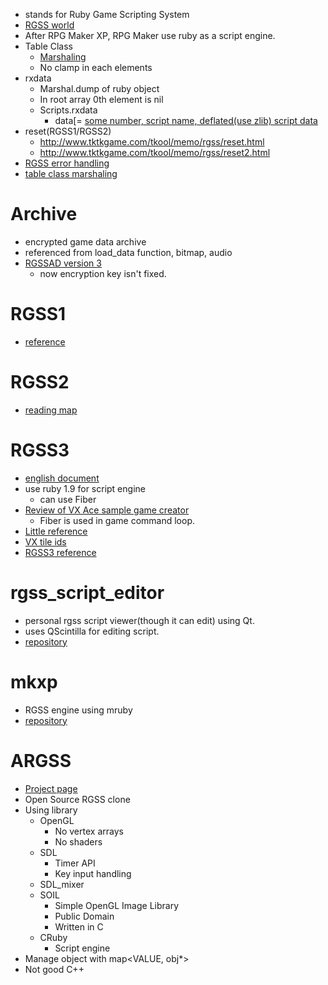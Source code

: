 * stands for Ruby Game Scripting System
* [RGSS world](http://jp.rubyist.net/magazine/?0005-RGSS)
* After RPG Maker XP, RPG Maker use ruby as a script engine.
* Table Class
  * [Marshaling](http://d.hatena.ne.jp/mirichi/20091201/p2)
  * No clamp in each elements
* rxdata
  * Marshal.dump of ruby object
  * In root array 0th element is nil
  * Scripts.rxdata
    * <nowiki>data[= [some number, script name, deflated(use zlib) script data](index])</nowiki>
* reset(RGSS1/RGSS2)
  * http://www.tktkgame.com/tkool/memo/rgss/reset.html
  * http://www.tktkgame.com/tkool/memo/rgss/reset2.html
* [RGSS error handling](http://www5f.biglobe.ne.jp/~delusion/tech/text_004.html)
* [table class marshaling](http://d.hatena.ne.jp/mirichi/20090501/p4)

# Archive
* encrypted game data archive
* referenced from load_data function, bitmap, audio
* [RGSSAD version 3](http://forum.xentax.com/viewtopic.php?p=77000#p77000)
  * now encryption key isn't fixed.

# RGSS1
* [reference](http://k-du.de/rgss/)

# RGSS2
* [reading map](http://d.hatena.ne.jp/mirichi/20120419/p1)

# RGSS3
* [english document](http://fixato.org/rpgmaker/Manual/RPGVXAce/rgss/)
* use ruby 1.9 for script engine
  * can use Fiber
* [Review of VX Ace sample game creator](http://d.hatena.ne.jp/ktakaki/20111201/p1)
  * Fiber is used in game command loop.
* [Little reference](http://matome.naver.jp/odai/2133557964248369701)
* [VX tile ids](http://www.tktkgame.com/tkool/memo/vx/tile_id.html)
* [RGSS3 reference](http://ja.scribd.com/doc/95067279/RPG-Maker-VX-Ace-Help-RGSS3-Reference-Manual)

# rgss_script_editor
* personal rgss script viewer(though it can edit) using Qt.
* uses QScintilla for editing script.
* [repository](https://github.com/take-cheeze/rgss_script_editor)

# mkxp
* RGSS engine using mruby
* [repository](https://github.com/Ancurio/mkxp)

# ARGSS
* [Project page](http://sourceforge.net/projects/argss/)
* Open Source RGSS clone
* Using library
  * OpenGL
    * No vertex arrays
    * No shaders
  * SDL
    * Timer API
    * Key input handling
  * SDL_mixer
  * SOIL
    * Simple OpenGL Image Library
    * Public Domain
    * Written in C
  * CRuby
    * Script engine
* Manage object with map<VALUE, obj*>
* Not good C++